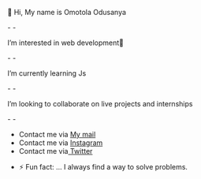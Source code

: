    <p>👋 Hi,  My name is Omotola Odusanya </p>
- 
- <p> I’m interested in web development👀 </p>
-  
- <p> I’m currently learning Js </p>
- 
- <p>I’m looking to collaborate on live projects and internships </p> 
- 
-    <ul>
            <li> Contact me via <a href="mailto:tola@gmail.com">My mail</a></li>
            <li>Contact me via <a href="https://www.instagram.com/itstolexy"> Instagram</a></li>
             <li>Contact me via<a href="https://twitter.com/itstolexy"> Twitter</a></li>
        </ul>
            

- ⚡ Fun fact: ... I always find a way to solve problems.

<!---
Tolexy001/Tolexy001 is a ✨ special ✨ repository because its `README.md` (this file) appears on your GitHub profile.
You can click the Preview link to take a look at your changes.
--->
